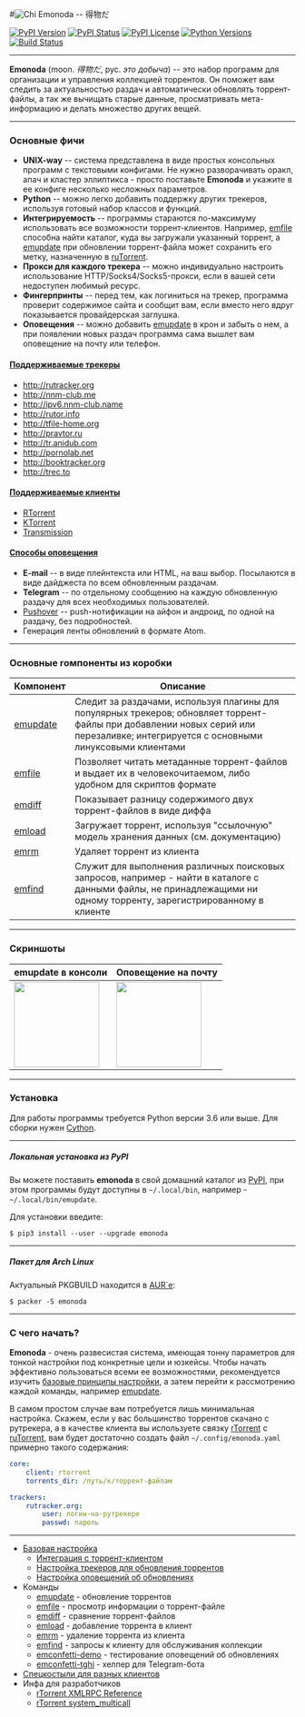 #![Chi](https://raw.githubusercontent.com/wiki/mdevaev/emonoda/chi.png) Emonoda -- 得物だ

[![PyPI Version](https://img.shields.io/pypi/v/emonoda.svg)](https://pypi.python.org/pypi/emonoda)
[![PyPI Status](https://img.shields.io/pypi/status/emonoda.svg)](https://pypi.python.org/pypi/emonoda)
[![PyPI License](https://img.shields.io/pypi/l/emonoda.svg)](https://pypi.python.org/pypi/emonoda)
[![Python Versions](https://img.shields.io/pypi/pyversions/emonoda.svg)](https://pypi.python.org/pypi/emonoda)
[![Build Status](https://img.shields.io/travis/mdevaev/emonoda.svg)](https://travis-ci.org/mdevaev/emonoda)


***

**Emonoda** (moon. _得物だ_, рус. _это добыча_) -- это набор программ для организации и управления коллекцией торрентов. Он поможет вам следить за актуальностью раздач и автоматически обновлять торрент-файлы, а так же вычищать старые данные, просматривать мета-информацию и делать множество других вещей.


***
### Основные фичи

* **UNIX-way** -- система представлена в виде простых консольных программ с текстовыми конфигами. Не нужно разворачивать оракл, апач и кластер эллиптикса - просто поставьте **Emonoda** и укажите в ее конфиге несколько несложных параметров.
* **Python** -- можно легко добавить поддержку других трекеров, используя готовый набор классов и функций.
* **Интегрируемость** -- программы стараются по-максимуму использовать все возможности торрент-клиентов. Например, [emfile](emfile) способна найти каталог, куда вы загружали указанный торрент, а [emupdate](emupdate) при обновлении торрент-файла может сохранить его метку, назначенную в [ruTorrent](https://github.com/Novik/ruTorrent).
* **Прокси для каждого трекера** -- можно индивидуально настроить использование HTTP/Socks4/Socks5-прокси, если в вашей сети недоступен любимый ресурс.
* **Фингерпринты** -- перед тем, как логиниться на трекер, программа проверит содержимое сайта и сообщит вам, если вместо него вдруг показывается провайдерская заглушка.
* **Оповещения** -- можно добавить [emupdate](emupdate) в крон и забыть о нем, а при появлении новых раздач программа сама вышлет вам оповещение на почту или телефон.


#### [Поддерживаемые трекеры](trackers)

* http://rutracker.org
* http://nnm-club.me
* http://ipv6.nnm-club.name
* http://rutor.info
* http://tfile-home.org
* http://pravtor.ru
* http://tr.anidub.com
* http://pornolab.net
* http://booktracker.org
* http://trec.to


#### [Поддерживаемые клиенты](clients)

* [RTorrent](http://rakshasa.github.io/rtorrent/)
* [KTorrent](http://ktorrent.pwsp.net/)
* [Transmission](http://www.transmissionbt.com/)


#### [Способы оповещения](confetti)

* **E-mail** -- в виде плейнтекста или HTML, на ваш выбор. Посылаются в виде дайджеста по всем обновленным раздачам.
* **Telegram** -- по отдельному сообщению на каждую обновленную раздачу для всех необходимых пользователей.
* [Pushover](https://pushover.net/) -- push-нотификации на айфон и андроид, по одной на раздачу, без подробностей.
* Генерация ленты обновлений в формате Atom.


***
### Основные rомпоненты из коробки

| Компонент | Описание |
|-----------|----------|
| [emupdate](emupdate) | Следит за раздачами, используя плагины для популярных трекеров; обновляет торрент-файлы при добавлении новых серий или перезаливке; интегрируется с основными линуксовыми клиентами |
| [emfile](emfile) | Позволяет читать метаданные торрент-файлов и выдает их в человекочитаемом, либо удобном для скриптов формате |
| [emdiff](emdiff) | Показывает разницу содержимого двух торрент-файлов в виде диффа |
| [emload](emload) | Загружает торрент, используя "ссылочную" модель хранения данных (см. документацию) |
| [emrm](emrm) | Удаляет торрент из клиента |
| [emfind](emfind) | Служит для выполнения различных поисковых запросов, например - найти в каталоге с данными файлы, не принадлежащими ни одному торренту, зарегистрированному в клиенте |


***
### Скриншоты

| emupdate в консоли | Оповещение на почту |
|--------------------|---------------------|
| [<img src=https://raw.githubusercontent.com/wiki/mdevaev/emonoda/emupdate.png height=150>](https://raw.githubusercontent.com/wiki/mdevaev/emonoda/emupdate.png) | [<img src=https://raw.githubusercontent.com/wiki/mdevaev/emonoda/emupdate_email.png height=150>](https://raw.githubusercontent.com/wiki/mdevaev/emonoda/emupdate_email.png) |


***
### Установка

Для работы программы требуется Python версии 3.6 или выше. Для сборки нужен [Cython](https://pypi.org/project/Cython).


***
##### Локальная установка из PyPI ####

Вы можете поставить **emonoda** в свой домашний каталог из [PyPI](https://pypi.python.org/pypi/emonoda), при этом программы будут доступны в `~/.local/bin`, например - `~/.local/bin/emupdate`.

Для установки введите:

```
$ pip3 install --user --upgrade emonoda
```

***
##### Пакет для Arch Linux ####

Актуальный PKGBUILD находится в [AUR`е](https://aur.archlinux.org/packages/emonoda):

```
$ packer -S emonoda
```


***
### С чего начать?

**Emonoda** - очень развесистая система, имеющая тонну параметров для тонкой настройки под конкретные цели и юзкейсы. Чтобы начать эффективно пользоваться всеми ее возможностями, рекомендуется изучить [базовые принципы настройки](config), а затем перейти к рассмотрению каждой команды, например [emupdate](emupdate).

В самом простом случае вам потребуется лишь минимальная настройка. Скажем, если у вас большинство торрентов скачано с рутрекера, а в качестве клиента вы используете связку [rTorrent](https://github.com/rakshasa/rtorrent) с [ruTorrent](https://github.com/Novik/ruTorrent), вам будет достаточно создать файл `~/.config/emonoda.yaml` примерно такого содержания:

```yaml
core:
    client: rtorrent
    torrents_dir: /путь/к/торрент-файлам

trackers:
    rutracker.org:
        user: логин-на-рутрекере
        passwd: пароль
```

***

* [Базовая настройка](config)
    * [Интеграция с торрент-клиентом](clients)
    * [Настройка трекеров для обновления торрентов](trackers)
    * [Настройка оповещений об обновлениях](confetti)
* Команды
    * [emupdate](emupdate) - обновление торрентов
    * [emfile](emfile) - просмотр информации о торрент-файле
    * [emdiff](emdiff) - сравнение торрент-файлов
    * [emload](emload) - добавление торрента в клиент
    * [emrm](emrm) - удаление торрента из клиента
    * [emfind](emfind) - запросы к клиенту для обслуживания коллекции
    * [emconfetti-demo](emconfetti-demo) - тестирование оповещений об обновлениях
    * [emconfetti-tghi](emconfetti-tghi) - хелпер для Telegram-бота
* [Спецкостыли для разных клиентов](hooks)
* Инфа для разработчиков
    * [rTorrent XMLRPC Reference](rTorrent-XMLRPC-Reference)
	* [rTorrent system_multicall](rTorrent-system_multicall)
